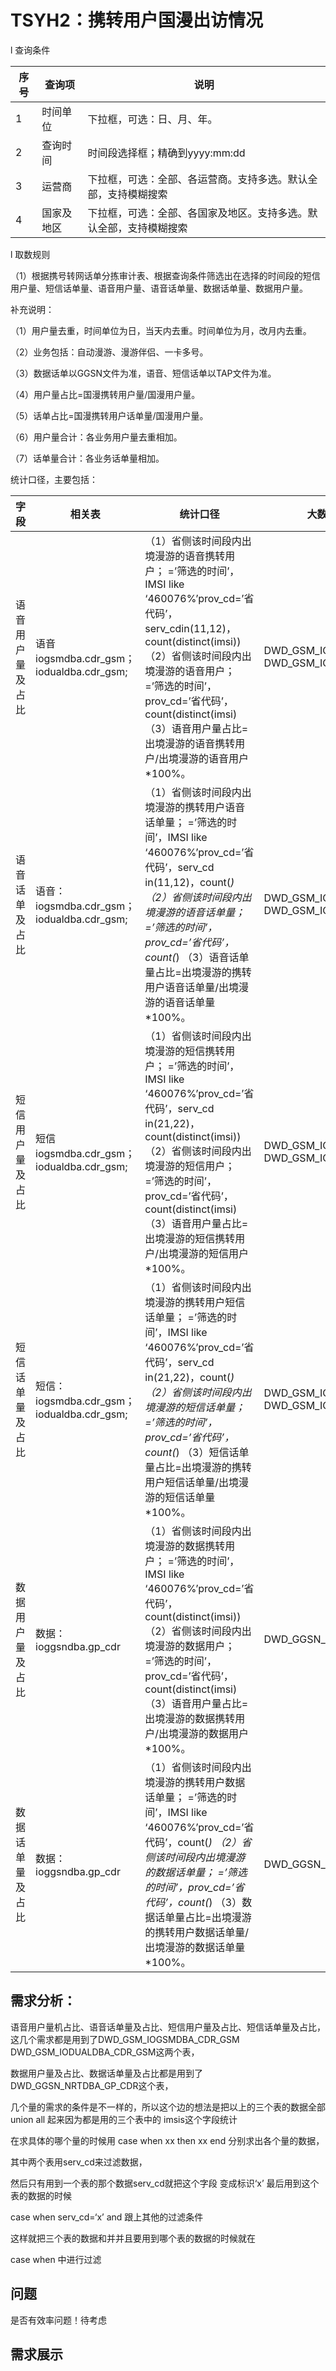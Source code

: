 





# TSYH2：携转用户国漫出访情况

l  查询条件

| **序号** | **查询项** | **说明**                                                     |
| -------- | ---------- | ------------------------------------------------------------ |
| 1        | 时间单位   | 下拉框，可选：日、月、年。                                   |
| 2        | 查询时间   | 时间段选择框；精确到yyyy:mm:dd                               |
| 3        | 运营商     | 下拉框，可选：全部、各运营商。支持多选。默认全部，支持模糊搜索 |
| 4        | 国家及地区 | 下拉框，可选：全部、各国家及地区。支持多选。默认全部，支持模糊搜索 |

 

l  取数规则

（1）根据携号转网话单分拣审计表、根据查询条件筛选出在选择的时间段的短信用户量、短信话单量、语音用户量、语音话单量、数据话单量、数据用户量。

补充说明：

（1）用户量去重，时间单位为日，当天内去重。时间单位为月，改月内去重。

（2）业务包括：自动漫游、漫游伴侣、一卡多号。

（3）数据话单以GGSN文件为准，语音、短信话单以TAP文件为准。

（4）用户量占比=国漫携转用户量/国漫用户量。

（5）话单占比=国漫携转用户话单量/国漫用户量。

（6）用户量合计：各业务用户量去重相加。

（7）话单量合计：各业务话单量相加。

统计口径，主要包括：

| **字段**         | **相关表**                                 | **统计口径**                                                 | **大数据平台相关表**                                 |
| ---------------- | ------------------------------------------ | ------------------------------------------------------------ | ---------------------------------------------------- |
| 语音用户量及占比 | 语音iogsmdba.cdr_gsm；iodualdba.cdr_gsm;   | （1）省侧该时间段内出境漫游的语音携转用户；   =’筛选的时间’，IMSI like ‘460076%’prov_cd=’省代码’，serv_cdin(11,12)，count(distinct(imsi))   （2）省侧该时间段内出境漫游的语音用户；   =’筛选的时间’，prov_cd=’省代码’，count(distinct(imsi)   （3）语音用户量占比=出境漫游的语音携转用户/出境漫游的语音用户*100%。 | DWD_GSM_IOGSMDBA_CDR_GSM   DWD_GSM_IODUALDBA_CDR_GSM |
| 语音话单及占比   | 语音：iogsmdba.cdr_gsm；iodualdba.cdr_gsm; | （1）省侧该时间段内出境漫游的携转用户语音话单量；   =’筛选的时间’，IMSI like ‘460076%’prov_cd=’省代码’，serv_cd in(11,12)，count(*)   （2）省侧该时间段内出境漫游的语音话单量；   =’筛选的时间’，prov_cd=’省代码’，count(*)   （3）语音话单量占比=出境漫游的携转用户语音话单量/出境漫游的语音话单量*100%。 | DWD_GSM_IOGSMDBA_CDR_GSM   DWD_GSM_IODUALDBA_CDR_GSM |
| 短信用户量及占比 | 短信iogsmdba.cdr_gsm；iodualdba.cdr_gsm;   | （1）省侧该时间段内出境漫游的短信携转用户；   =’筛选的时间’，IMSI like ‘460076%’prov_cd=’省代码’，serv_cd in(21,22)，count(distinct(imsi))   （2）省侧该时间段内出境漫游的短信用户；   =’筛选的时间’，prov_cd=’省代码’，count(distinct(imsi)   （3）语音用户量占比=出境漫游的短信携转用户/出境漫游的短信用户*100%。 | DWD_GSM_IOGSMDBA_CDR_GSM   DWD_GSM_IODUALDBA_CDR_GSM |
| 短信话单量及占比 | 短信：iogsmdba.cdr_gsm；iodualdba.cdr_gsm; | （1）省侧该时间段内出境漫游的携转用户短信话单量；   =’筛选的时间’，IMSI like ‘460076%’prov_cd=’省代码’，serv_cd in(21,22)，count(*)   （2）省侧该时间段内出境漫游的短信话单量；   =’筛选的时间’，prov_cd=’省代码’，count(*)   （3）短信话单量占比=出境漫游的携转用户短信话单量/出境漫游的短信话单量*100%。 | DWD_GSM_IOGSMDBA_CDR_GSM   DWD_GSM_IODUALDBA_CDR_GSM |
| 数据用户量及占比 | 数据：ioggsndba.gp_cdr                     | （1）省侧该时间段内出境漫游的数据携转用户；   =’筛选的时间’，IMSI like ‘460076%’prov_cd=’省代码’，count(distinct(imsi))   （2）省侧该时间段内出境漫游的数据用户；   =’筛选的时间’，prov_cd=’省代码’，count(distinct(imsi)   （3）语音用户量占比=出境漫游的数据携转用户/出境漫游的数据用户*100%。 | DWD_GGSN_NRTDBA_GP_CDR                               |
| 数据话单量及占比 | 数据：ioggsndba.gp_cdr                     | （1）省侧该时间段内出境漫游的携转用户数据话单量；   =’筛选的时间’，IMSI like ‘460076%’prov_cd=’省代码’，count(*)   （2）省侧该时间段内出境漫游的数据话单量；   =’筛选的时间’，prov_cd=’省代码’，count(*)   （3）数据话单量占比=出境漫游的携转用户数据话单量/出境漫游的数据话单量*100%。 | DWD_GGSN_NRTDBA_GP_CDR                               |

 





##  需求分析：



语音用户量机占比、语音话单量及占比、短信用户量及占比、短信话单量及占比，这几个需求都是用到了DWD_GSM_IOGSMDBA_CDR_GSM
DWD_GSM_IODUALDBA_CDR_GSM这两个表，

数据用户量及占比、数据话单量及占比都是用到了DWD_GGSN_NRTDBA_GP_CDR这个表，

几个量的需求的条件是不一样的，所以这个边的想法是把以上的三个表的数据全部 union all 起来因为都是用的三个表中的 imsis这个字段统计

在求具体的哪个量的时候用 case when xx then xx end 分别求出各个量的数据，

其中两个表用serv_cd来过滤数据，

然后只有用到一个表的那个数据serv_cd就把这个字段 变成标识‘x’ 最后用到这个表的数据的时候

case when  serv_cd=‘x’ and  跟上其他的过滤条件

这样就把三个表的数据和并并且要用到哪个表的数据的时候就在

case when  中进行过滤

## 问题

是否有效率问题！待考虑

## 需求展示

